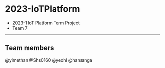 # 2023-IoTPlatform

+ 2023-1 IoT Platform Term Project
+ Team 7

---

## Team members

@yimethan @Shs0160 @yeohl @hansanga
